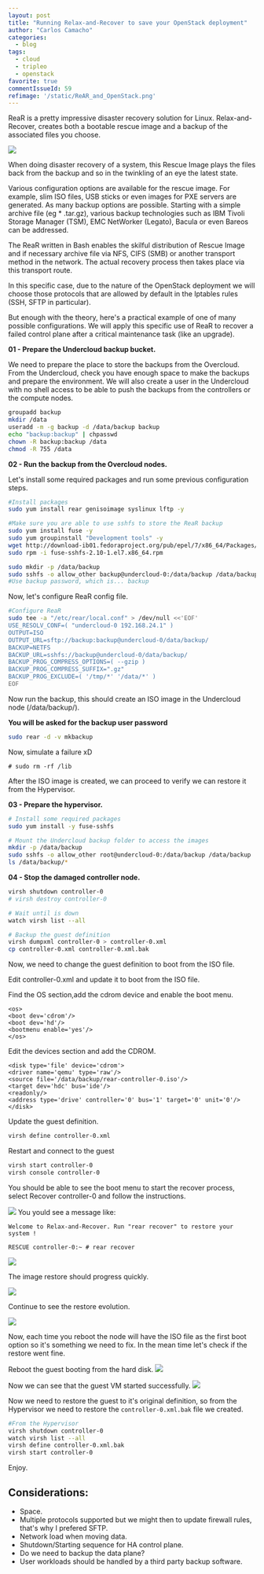 ```yaml
---
layout: post
title: "Running Relax-and-Recover to save your OpenStack deployment"
author: "Carlos Camacho"
categories:
  - blog
tags:
  - cloud
  - tripleo
  - openstack
favorite: true
commentIssueId: 59
refimage: '/static/ReAR_and_OpenStack.png'
---
```


ReaR is a pretty impressive disaster recovery
solution for Linux. Relax-and-Recover, creates both a
bootable rescue image and a backup of the associated files you choose.

![](/static/ReAR_and_OpenStack.png)

When doing disaster recovery of a system, this Rescue Image plays
the files back from the backup and so in the twinkling of
an eye the latest state.

Various configuration options are available for the rescue image.
For example, slim ISO files, USB sticks or even images for PXE
servers are generated. As many backup options are possible.
Starting with a simple archive file (eg * .tar.gz),
various backup technologies such as IBM Tivoli Storage Manager (TSM),
EMC NetWorker (Legato), Bacula or even Bareos can be addressed.

The ReaR written in Bash enables the skilful
distribution of Rescue Image and if necessary archive file via
NFS, CIFS (SMB) or another transport method in the network.
The actual recovery process then takes place via this transport route.

In this specific case, due to the nature of the OpenStack deployment we will
choose those protocols that are allowed by default in the Iptables rules (SSH, SFTP in particular).

But enough with the theory, here's a practical example of one of many possible configurations.
We will apply this specific use of ReaR to recover
a failed control plane after a critical maintenance task (like an upgrade).

__01 - Prepare the Undercloud backup bucket.__

We need to prepare the place to store the backups from the Overcloud.
From the Undercloud, check you have enough space to make the backups
and prepare the environment. We will also create a user in the
Undercloud with no shell access to be able to push the backups from the
controllers or the compute nodes.

```bash
groupadd backup
mkdir /data
useradd -m -g backup -d /data/backup backup
echo "backup:backup" | chpasswd
chown -R backup:backup /data
chmod -R 755 /data
```

__02 - Run the backup from the Overcloud nodes.__

Let's install some required packages and run some previous
configuration steps.

```bash
#Install packages
sudo yum install rear genisoimage syslinux lftp -y

#Make sure you are able to use sshfs to store the ReaR backup
sudo yum install fuse -y
sudo yum groupinstall "Development tools" -y
wget http://download-ib01.fedoraproject.org/pub/epel/7/x86_64/Packages/f/fuse-sshfs-2.10-1.el7.x86_64.rpm
sudo rpm -i fuse-sshfs-2.10-1.el7.x86_64.rpm

sudo mkdir -p /data/backup
sudo sshfs -o allow_other backup@undercloud-0:/data/backup /data/backup
#Use backup password, which is... backup
```

Now, let's configure ReaR config file.

```bash
#Configure ReaR
sudo tee -a "/etc/rear/local.conf" > /dev/null <<'EOF'
USE_RESOLV_CONF=( "undercloud-0 192.168.24.1" )
OUTPUT=ISO
OUTPUT_URL=sftp://backup:backup@undercloud-0/data/backup/
BACKUP=NETFS
BACKUP_URL=sshfs://backup@undercloud-0/data/backup/
BACKUP_PROG_COMPRESS_OPTIONS=( --gzip )
BACKUP_PROG_COMPRESS_SUFFIX=".gz"
BACKUP_PROG_EXCLUDE=( '/tmp/*' '/data/*' )
EOF
```

Now run the backup, this should create an ISO image in
the Undercloud node (/data/backup/).

**You will be asked for the backup user password**

```bash
sudo rear -d -v mkbackup
```

Now, simulate a failure xD

```
# sudo rm -rf /lib
```

After the ISO image is created, we can proceed to
verify we can restore it from the Hypervisor.

__03 - Prepare the hypervisor.__


```bash
# Install some required packages
sudo yum install -y fuse-sshfs

# Mount the Undercloud backup folder to access the images
mkdir -p /data/backup
sudo sshfs -o allow_other root@undercloud-0:/data/backup /data/backup
ls /data/backup/*
```

__04 - Stop the damaged controller node.__


```bash
virsh shutdown controller-0
# virsh destroy controller-0

# Wait until is down
watch virsh list --all

# Backup the guest definition
virsh dumpxml controller-0 > controller-0.xml
cp controller-0.xml controller-0.xml.bak
```

Now, we need to change the guest definition to boot from the ISO file.

Edit controller-0.xml and update it to boot from the ISO file.

Find the OS section,add the cdrom device and enable the boot menu.

```
<os>
<boot dev='cdrom'/>
<boot dev='hd'/>
<bootmenu enable='yes'/>
</os>
```

Edit the devices section and add the CDROM.

```
<disk type='file' device='cdrom'>
<driver name='qemu' type='raw'/>
<source file='/data/backup/rear-controller-0.iso'/>
<target dev='hdc' bus='ide'/>
<readonly/>
<address type='drive' controller='0' bus='1' target='0' unit='0'/>
</disk>
```

Update the guest definition.

```bash
virsh define controller-0.xml
```

Restart and connect to the guest

```bash
virsh start controller-0
virsh console controller-0
```

You should be able to see the boot menu to start the recover process, select Recover controller-0 and follow the instructions.

![](/static/ReAR1.PNG)
You yould see a message like:

```
Welcome to Relax-and-Recover. Run "rear recover" to restore your system !

RESCUE controller-0:~ # rear recover
```

![](/static/ReAR2.PNG)

The image restore should progress quickly.

![](/static/ReAR3.PNG)

Continue to see the restore evolution.

![](/static/ReAR4.PNG)

Now, each time you reboot the node will have the ISO file
as the first boot option so it's something we need to fix.
In the mean time let's check if the restore went fine.

Reboot the guest booting from the hard disk.
![](/static/ReAR5.PNG)

Now we can see that the guest VM started successfully.
![](/static/ReAR6.PNG)


Now we need to restore the guest to it's original definition,
so from the Hypervisor we need to restore the `controller-0.xml.bak` 
file we created.

```bash
#From the Hypervisor
virsh shutdown controller-0
watch virsh list --all
virsh define controller-0.xml.bak
virsh start controller-0
```


Enjoy.


## Considerations:

* Space.
* Multiple protocols supported but we might then to update firewall rules, that's why I prefered SFTP.
* Network load when moving data.
* Shutdown/Starting sequence for HA control plane.
* Do we need to backup the data plane?
* User workloads should be handled by a third party backup software.
